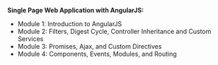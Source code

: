 **Single Page Web Application with AngularJS:**
- Module 1: Introduction to AngularJS
- Module 2: Filters, Digest Cycle, Controller Inheritance and Custom Services
- Module 3: Promises, Ajax, and Custom Directives
- Module 4: Components, Events, Modules, and Routing
